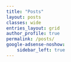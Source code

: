 ```yaml
---
title: "Posts"
layout: posts
classes: wide
entries_layout: grid
author_profile: true
permalink: /posts/
google-adsense-noshow:
    sidebar_left: true
---
```



